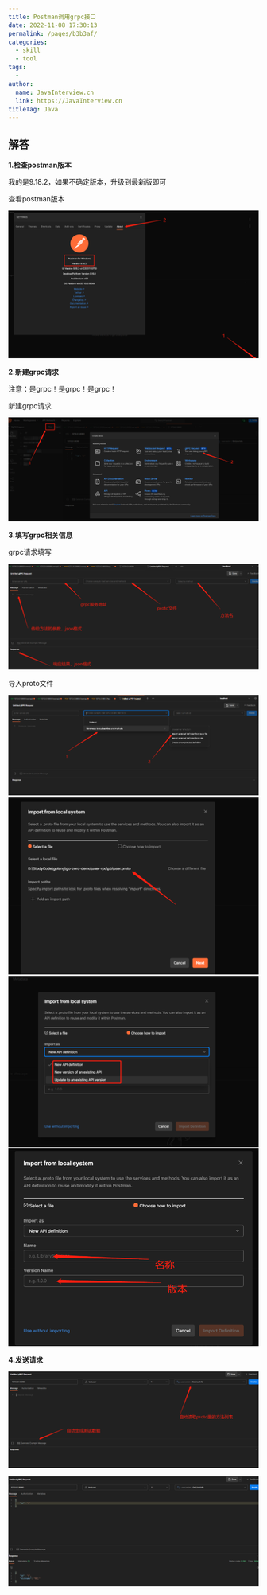 ```yaml
---
title: Postman调用grpc接口
date: 2022-11-08 17:30:13
permalink: /pages/b3b3af/
categories:
  - skill
  - tool
tags:
  - 
author: 
  name: JavaInterview.cn
  link: https://JavaInterview.cn
titleTag: Java
---
```


## 解答

**1.检查postman版本**

我的是9.18.2，如果不确定版本，升级到最新版即可

查看postman版本

![](/media/pictures/skill/p1.png)

**2.新建grpc请求**

注意：是grpc！是grpc！是grpc！

新建grpc请求

![](/media/pictures/skill/p2.png)

**3.填写grpc相关信息** 

grpc请求填写 

![](/media/pictures/skill/p3.png)

导入proto文件

![](/media/pictures/skill/p4.png)
![](/media/pictures/skill/p5.png)
![](/media/pictures/skill/p6.png)
![](/media/pictures/skill/p7.png)


**4.发送请求**

![](/media/pictures/skill/p8.png)

![](/media/pictures/skill/p9.png)




